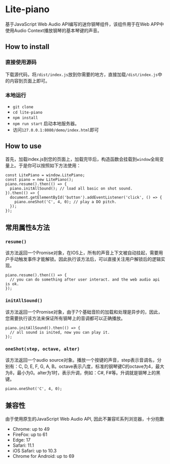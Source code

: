 # Lite-piano

基于JavaScript Web Audio API编写的迷你钢琴组件，该组件用于在Web APP中使用Audio Context播放钢琴的基本琴键的声音。

## How to install

### 直接使用源码

下载源代码，将`/dist/index.js`放到你需要的地方，直接加载`/dist/index.js`中的内容到页面上即可。

### 本地运行

- `git clone`
- `cd lite-piano`
- `npm install`
- `npm run start` 启动本地服务器。
- 访问`127.0.0.1:8080/demo/index.html`即可

## How to use

首先，加载index.js到您的页面上，加载完毕后，构造函数会挂载到`window`全局变量上。于是你可以按照如下方法使用：

```
const LitePiano = window.LitePiano;
const piano = new LitePiano();
piano.resume().then(() => {
  piano.initAllSound(); // load all basic on shot sound.
}).then(() => {
  document.getElementById('button').addEventListener('click', () => {
    piano.oneShot('C', 4, 0); // play a DO pitch.
  });
});
```

## 常用属性&方法

### `resume()`

该方法返回一个Promise对象，在IOS上，所有的声音上下文被自动挂起，需要用户手动触发事件才能解锁。因此执行该方法后，可以直接关注用户解锁后的逻辑实现。

```
piano.resume().then(() => {
  // you can do something after user interact. and the web audio api is ok.
});
```

### `initAllSound()`

该方法返回一个Promise对象，由于7个基础音阶的加载和处理是异步的，因此，您需要执行该方法来保证所有钢琴上的音调都可以正确播放。

```
piano.initAllSound().then(() => {
  // all sound is inited, now you can play it.
});
```

### `oneShot(step, octave, alter)`

该方法返回一个audio source对象。播放一个按键的声音，step表示音调名，分别有：C, D, E, F, G, A, B。octave表示八度，标准的钢琴键C的octave为4，最大为8，最小为0。alter为1时，表示升调，例如：C#, F#等。升调就是钢琴上的黑键。

```
piano.oneShot('C', 4, 0);
```

## 兼容性

由于使用原生的JavaScript Web Audio API, 因此不兼容IE系列浏览器，十分抱歉

- Chrome: up to 49
- FireFox: up to 61
- Edge: 17
- Safari: 11.1
- iOS Safari: up to 10.3
- Chrome for Android: up to 69
